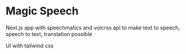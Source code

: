 # Magic Speech

Next.js app with speechmatics and voicrss api to make text to speech, speech to text, translation possible

UI with tailwind css


